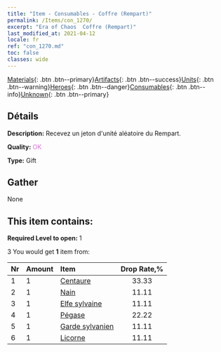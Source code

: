 ```yaml
---
title: "Item - Consumables - Coffre (Rempart)"
permalink: /Items/con_1270/
excerpt: "Era of Chaos  Coffre (Rempart)"
last_modified_at: 2021-04-12
locale: fr
ref: "con_1270.md"
toc: false
classes: wide
---
```

 [Materials](/fr/Items/){: .btn .btn--primary}[Artifacts](/fr/Items/Artifacts/){: .btn .btn--success}[Units](/fr/Items/Units/){: .btn .btn--warning}[Heroes](/fr/Items/Heroes/){: .btn .btn--danger}[Consumables](/fr/Items/Consumables/){: .btn .btn--info}[Unknown](/fr/Items/Unknown/){: .btn .btn--primary}

## Détails
 **Description:** Recevez un jeton d'unité aléatoire du Rempart.

 **Quality:** <span style="color: #DA70D6">OK</span>

 **Type:** Gift

## Gather

  None

## This item contains:

 **Required Level to open:** 1

 3 You would get **1** item  from:

  | Nr | Amount |     Item    | Drop Rate,% |
  |:---|:-------|:------------|:---------:|
  | 1 | 1 | [Centaure](/fr/Items/unt_199/) | 33.33 | 
  | 2 | 1 | [Nain](/fr/Items/unt_200/) | 11.11 | 
  | 3 | 1 | [Elfe sylvaine](/fr/Items/unt_201/) | 11.11 | 
  | 4 | 1 | [Pégase](/fr/Items/unt_202/) | 22.22 | 
  | 5 | 1 | [Garde sylvanien](/fr/Items/unt_203/) | 11.11 | 
  | 6 | 1 | [Licorne](/fr/Items/unt_204/) | 11.11 | 
